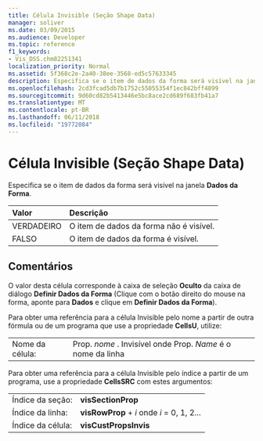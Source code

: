 ```yaml
---
title: Célula Invisible (Seção Shape Data)
manager: soliver
ms.date: 03/09/2015
ms.audience: Developer
ms.topic: reference
f1_keywords:
- Vis_DSS.chm82251341
localization_priority: Normal
ms.assetid: 5f368c2e-2a40-38ee-3568-ed5c57633345
description: Especifica se o item de dados da forma será visível na janela Dados da Forma.
ms.openlocfilehash: 2cd3fcad5db7b1752c55055354f1ec842bff4899
ms.sourcegitcommit: 9d60cd82b5413446e5bc8ace2cd689f683fb41a7
ms.translationtype: MT
ms.contentlocale: pt-BR
ms.lasthandoff: 06/11/2018
ms.locfileid: "19772084"
---
```

# <a name="invisible-cell-shape-data-section"></a>Célula Invisible (Seção Shape Data)

Especifica se o item de dados da forma será visível na janela **Dados da Forma**. 
  
|**Valor**|**Descrição**|
|:-----|:-----|
| VERDADEIRO  <br/> | O item de dados da forma não é visível.  <br/> |
| FALSO  <br/> | O item de dados da forma é visível.  <br/> |
   
## <a name="remarks"></a>Comentários

O valor desta célula corresponde à caixa de seleção **Oculto** da caixa de diálogo **Definir Dados da Forma** (Clique com o botão direito do mouse na forma, aponte para **Dados** e clique em **Definir Dados da Forma**).
  
Para obter uma referência para a célula Invisible pelo nome a partir de outra fórmula ou de um programa que use a propriedade **CellsU**, utilize: 
  
|||
|:-----|:-----|
| Nome da célula:  <br/> | Prop.  *nome* . Invisível onde Prop.  *Name* é o nome da linha  <br/> |
   
Para obter uma referência para a célula Invisible pelo índice a partir de um programa, use a propriedade **CellsSRC** com estes argumentos: 
  
|||
|:-----|:-----|
| Índice da seção:  <br/> |**visSectionProp** <br/> |
| Índice da linha:  <br/> |**visRowProp** +  *i* onde *i* = 0, 1, 2...  <br/> |
| Índice da célula:  <br/> |**visCustPropsInvis** <br/> |
   

